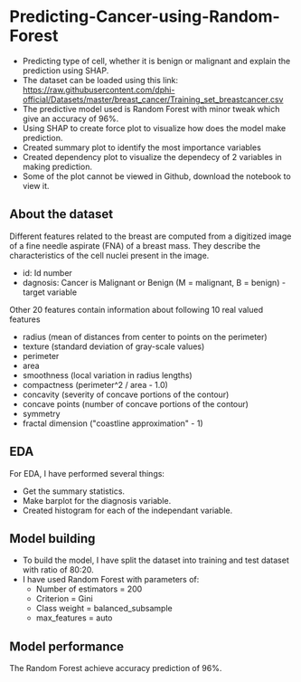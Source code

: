 # Predicting-Cancer-using-Random-Forest
- Predicting type of cell, whether it is benign or malignant and explain the prediction using SHAP.
- The dataset can be loaded using this link: https://raw.githubusercontent.com/dphi-official/Datasets/master/breast_cancer/Training_set_breastcancer.csv
- The predictive model used is Random Forest with minor tweak which give an accuracy of 96%.
- Using SHAP to create force plot to visualize how does the model make prediction.
- Created summary plot to identify the most importance variables
- Created dependency plot to visualize the dependecy of 2 variables in making prediction.
- Some of the plot cannot be viewed in Github, download the notebook to view it.

## About the dataset

Different features related to the breast are computed from a digitized image of a fine needle aspirate (FNA) of a breast mass. They describe the characteristics of the cell nuclei present in the image.

- id: Id number
- dagnosis: Cancer is Malignant or Benign (M = malignant, B = benign) - target variable

Other 20 features contain information about following 10 real valued features

- radius (mean of distances from center to points on the perimeter)
- texture (standard deviation of gray-scale values)
- perimeter
- area
- smoothness (local variation in radius lengths)
- compactness (perimeter^2 / area - 1.0)
- concavity (severity of concave portions of the contour)
- concave points (number of concave portions of the contour)
- symmetry
- fractal dimension ("coastline approximation" - 1)

## EDA
For EDA, I have performed several things:
- Get the summary statistics.
- Make barplot for the diagnosis variable.
- Created histogram for each of the independant variable.

## Model building
- To build the model, I have split the dataset into training and test dataset with ratio of 80:20.
- I have used Random Forest with parameters of:
    - Number of estimators = 200
    - Criterion = Gini
    - Class weight = balanced_subsample
    - max_features = auto

## Model performance
The Random Forest achieve accuracy prediction of 96%.
